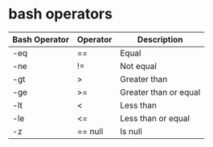 # bash operators

| Bash Operator | Operator | Description           |
| ------------- | -------- | --------------------- |
| -eq           | ==       | Equal                 |
| -ne           | !=       | Not equal             |
| -gt           | >        | Greater than          |
| -ge           | >=       | Greater than or equal |
| -lt           | <        | Less than             |
| -le           | <=       | Less than or equal    |
| -z            | == null  | Is null               |

